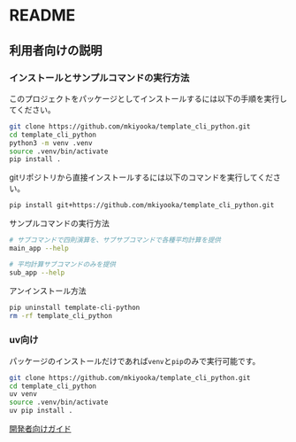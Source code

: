 # README

## 利用者向けの説明

### インストールとサンプルコマンドの実行方法

このプロジェクトをパッケージとしてインストールするには以下の手順を実行してください。

```sh
git clone https://github.com/mkiyooka/template_cli_python.git
cd template_cli_python
python3 -m venv .venv
source .venv/bin/activate
pip install .
```

gitリポジトリから直接インストールするには以下のコマンドを実行してください。

```sh
pip install git+https://github.com/mkiyooka/template_cli_python.git
```

サンプルコマンドの実行方法

```sh
# サブコマンドで四則演算を、サブサブコマンドで各種平均計算を提供
main_app --help
```

``` sh
# 平均計算サブコマンドのみを提供
sub_app --help
```

アンインストール方法

```sh
pip uninstall template-cli-python
rm -rf template_cli_python
```

### uv向け

パッケージのインストールだけであれば`venv`と`pip`のみで実行可能です。

```sh
git clone https://github.com/mkiyooka/template_cli_python.git
cd template_cli_python
uv venv
source .venv/bin/activate
uv pip install .
```

[開発者向けガイド](docs/dev_guideline.md)

